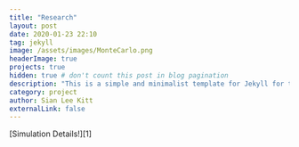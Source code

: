 ```yaml
---
title: "Research"
layout: post
date: 2020-01-23 22:10
tag: jekyll
image: /assets/images/MonteCarlo.png
headerImage: true
projects: true
hidden: true # don't count this post in blog pagination
description: "This is a simple and minimalist template for Jekyll for those who likes to eat noodles."
category: project
author: Sian Lee Kitt
externalLink: false
---
```




[Simulation Details!][1]

